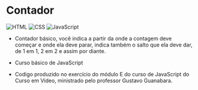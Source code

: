 # Contador

![HTML](https://img.shields.io/badge/HTML5-E34F26?style=for-the-badge&logo=html5&logoColor=white) ![CSS](https://img.shields.io/badge/CSS3-1572B6?style=for-the-badge&logo=css3&logoColor=white)
![JavaScript](https://img.shields.io/badge/JavaScript-F7DF1E?style=for-the-badge&logo=javascript&logoColor=black)

* Contador básico, você indica a partir da onde a contagem deve começar e onde ela deve parar, indica também o salto que ela deve dar, de 1 em 1, 2 em 2 e assim por diante.

* Curso básico de JavaScript

* Codigo produzido no exercício do módulo E do curso de JavaScript do Curso em Vídeo, ministrado pelo professor Gustavo Guanabara.
